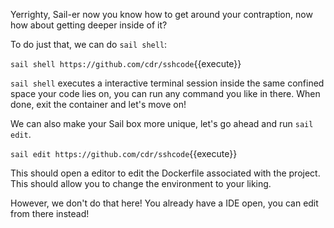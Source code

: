 Yerrighty, Sail-er now you know how to get around your contraption, now how about getting deeper inside of it?

To do just that, we can do `sail shell`:

`sail shell https://github.com/cdr/sshcode`{{execute}}

`sail shell` executes a interactive terminal session inside the same confined space your code lies on, you can run  any command you like in there. When done, exit the container and let's move on!

We can also make your Sail box more unique, let's go ahead and run `sail edit`.

`sail edit https://github.com/cdr/sshcode`{{execute}}

This should open a editor to edit the Dockerfile associated with the project. This should allow you to change the environment to your liking.

However, we don't do that here! You already have a IDE open, you can edit from there instead!